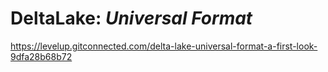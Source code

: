 # DeltaLake: _Universal Format_

https://levelup.gitconnected.com/delta-lake-universal-format-a-first-look-9dfa28b68b72
